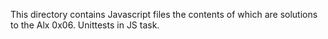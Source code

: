 This directory contains Javascript files the contents of which are solutions to the Alx 0x06. Unittests in JS task.